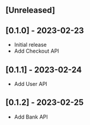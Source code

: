 ## [Unreleased]

## [0.1.0] - 2023-02-23

- Initial release
- Add Checkout API


## [0.1.1] - 2023-02-24

- Add User API


## [0.1.2] - 2023-02-25

- Add Bank API

